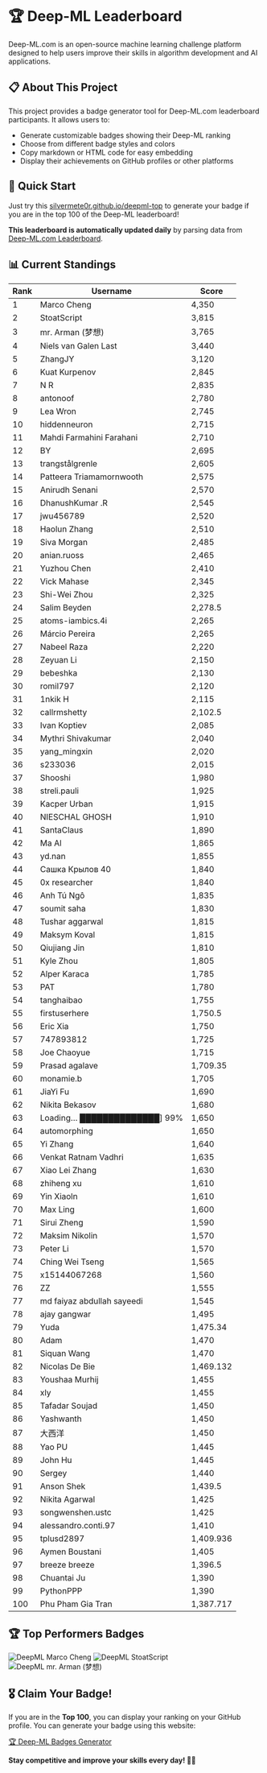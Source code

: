 # 🏆 Deep-ML Leaderboard

Deep-ML.com is an open-source machine learning challenge platform designed to help users improve their skills in algorithm development and AI applications.  

## 📋 About This Project

This project provides a badge generator tool for Deep-ML.com leaderboard participants. It allows users to:
- Generate customizable badges showing their Deep-ML ranking
- Choose from different badge styles and colors
- Copy markdown or HTML code for easy embedding
- Display their achievements on GitHub profiles or other platforms

## 🚀 Quick Start

Just try this [silvermete0r.github.io/deepml-top](silvermete0r.github.io/deepml-top) to generate your badge if you are in the top 100 of the Deep-ML leaderboard!

**This leaderboard is automatically updated daily** by parsing data from [Deep-ML.com Leaderboard](https://www.deep-ml.com/leaderboard).  

## 📊 Current Standings  

<!-- LEADERBOARD_START -->
| Rank | Username | Score |
|------|---------|-------|
| 1 | Marco Cheng | 4,350 |
| 2 | StoatScript | 3,815 |
| 3 | mr. Arman (梦想) | 3,765 |
| 4 | Niels van Galen Last | 3,440 |
| 5 | ZhangJY | 3,120 |
| 6 | Kuat Kurpenov | 2,845 |
| 7 | N R | 2,835 |
| 8 | antonoof | 2,780 |
| 9 | Lea Wron | 2,745 |
| 10 | hiddenneuron | 2,715 |
| 11 | Mahdi Farmahini Farahani | 2,710 |
| 12 | BY | 2,695 |
| 13 | trangstålgrenle | 2,605 |
| 14 | Patteera Triamamornwooth | 2,575 |
| 15 | Anirudh Senani | 2,570 |
| 16 | DhanushKumar .R | 2,545 |
| 17 | jwu456789 | 2,520 |
| 18 | Haolun Zhang | 2,510 |
| 19 | Siva Morgan | 2,485 |
| 20 | anian.ruoss | 2,465 |
| 21 | Yuzhou Chen | 2,410 |
| 22 | Vick Mahase | 2,345 |
| 23 | Shi-Wei Zhou | 2,325 |
| 24 | Salim Beyden | 2,278.5 |
| 25 | atoms-iambics.4i | 2,265 |
| 26 | Márcio Pereira | 2,265 |
| 27 | Nabeel Raza | 2,220 |
| 28 | Zeyuan Li | 2,150 |
| 29 | bebeshka | 2,130 |
| 30 | romil797 | 2,120 |
| 31 | 1nkik H | 2,115 |
| 32 | callrmshetty | 2,102.5 |
| 33 | Ivan Koptiev | 2,085 |
| 34 | Mythri Shivakumar | 2,040 |
| 35 | yang_mingxin | 2,020 |
| 36 | s233036 | 2,015 |
| 37 | Shooshi | 1,980 |
| 38 | streli.pauli | 1,925 |
| 39 | Kacper Urban | 1,915 |
| 40 | NIESCHAL GHOSH | 1,910 |
| 41 | SantaClaus | 1,890 |
| 42 | Ma Al | 1,865 |
| 43 | yd.nan | 1,855 |
| 44 | Сашка Крылов 40 | 1,840 |
| 45 | 0x researcher | 1,840 |
| 46 | Anh Tú Ngô | 1,835 |
| 47 | soumit saha | 1,830 |
| 48 | Tushar aggarwal | 1,815 |
| 49 | Maksym Koval | 1,815 |
| 50 | Qiujiang Jin | 1,810 |
| 51 | Kyle Zhou | 1,805 |
| 52 | Alper Karaca | 1,785 |
| 53 | PAT | 1,780 |
| 54 | tanghaibao | 1,755 |
| 55 | firstuserhere | 1,750.5 |
| 56 | Eric Xia | 1,750 |
| 57 | 747893812 | 1,725 |
| 58 | Joe Chaoyue | 1,715 |
| 59 | Prasad agalave | 1,709.35 |
| 60 | monamie.b | 1,705 |
| 61 | JiaYi Fu | 1,690 |
| 62 | Nikita Bekasov | 1,680 |
| 63 | Loading… ██████████████] 99% | 1,650 |
| 64 | automorphing | 1,650 |
| 65 | Yi Zhang | 1,640 |
| 66 | Venkat Ratnam Vadhri | 1,635 |
| 67 | Xiao Lei Zhang | 1,630 |
| 68 | zhiheng xu | 1,610 |
| 69 | Yin Xiaoln | 1,610 |
| 70 | Max Ling | 1,600 |
| 71 | Sirui Zheng | 1,590 |
| 72 | Maksim Nikolin | 1,570 |
| 73 | Peter Li | 1,570 |
| 74 | Ching Wei Tseng | 1,565 |
| 75 | x15144067268 | 1,560 |
| 76 | ZZ | 1,555 |
| 77 | md faiyaz abdullah sayeedi | 1,545 |
| 78 | ajay gangwar | 1,495 |
| 79 | Yuda | 1,475.34 |
| 80 | Adam | 1,470 |
| 81 | Siquan Wang | 1,470 |
| 82 | Nicolas De Bie | 1,469.132 |
| 83 | Youshaa Murhij | 1,455 |
| 84 | xly | 1,455 |
| 85 | Tafadar Soujad | 1,450 |
| 86 | Yashwanth | 1,450 |
| 87 | 大西洋 | 1,450 |
| 88 | Yao PU | 1,445 |
| 89 | John Hu | 1,445 |
| 90 | Sergey | 1,440 |
| 91 | Anson Shek | 1,439.5 |
| 92 | Nikita Agarwal | 1,425 |
| 93 | songwenshen.ustc | 1,425 |
| 94 | alessandro.conti.97 | 1,410 |
| 95 | tplusd2897 | 1,409.936 |
| 96 | Aymen Boustani | 1,405 |
| 97 | breeze breeze | 1,396.5 |
| 98 | Chuantai Ju | 1,390 |
| 99 | PythonPPP | 1,390 |
| 100 | Phu Pham Gia Tran | 1,387.717 |
<!-- LEADERBOARD_END -->

## 🏆 Top Performers Badges

<!-- BADGES_START -->
![DeepML Marco Cheng](https://img.shields.io/badge/dynamic/json?url=https%3A%2F%2Fraw.githubusercontent.com%2Fsilvermete0r%2Fdeepml-top%2Fmain%2Fbadges.json&query=%24.4091c1a21900bd2c7d3f4e343acddda1.label&prefix=Rank%20&style=for-the-badge&label=%F0%9F%9A%80%20DeepML&color=blue&link=https%3A%2F%2Fwww.deep-ml.com%2Fleaderboard)
![DeepML StoatScript](https://img.shields.io/badge/dynamic/json?url=https%3A%2F%2Fraw.githubusercontent.com%2Fsilvermete0r%2Fdeepml-top%2Fmain%2Fbadges.json&query=%24.2561d6c634fa6c4eb794454446029d95.label&prefix=Rank%20&style=for-the-badge&label=%F0%9F%9A%80%20DeepML&color=blue&link=https%3A%2F%2Fwww.deep-ml.com%2Fleaderboard)
![DeepML mr. Arman (梦想)](https://img.shields.io/badge/dynamic/json?url=https%3A%2F%2Fraw.githubusercontent.com%2Fsilvermete0r%2Fdeepml-top%2Fmain%2Fbadges.json&query=%24.1247b1b5b9cd95e98d7ff7438207406f.label&prefix=Rank%20&style=for-the-badge&label=%F0%9F%9A%80%20DeepML&color=blue&link=https%3A%2F%2Fwww.deep-ml.com%2Fleaderboard)
<!-- BADGES_END -->

## 🎖 Claim Your Badge!  

If you are in the **Top 100**, you can display your ranking on your GitHub profile. You can generate your badge using this website:

[🏆 Deep-ML Badges Generator](https://silvermete0r.github.io/deepml-top/)

**Stay competitive and improve your skills every day! 🚀🔥**